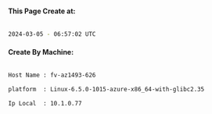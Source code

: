 
   
#### This Page Create at:

```bash

2024-03-05 - 06:57:02 UTC

```

#### Create By Machine:

```bash

Host Name : fv-az1493-626

platform  : Linux-6.5.0-1015-azure-x86_64-with-glibc2.35

Ip Local  : 10.1.0.77

```

